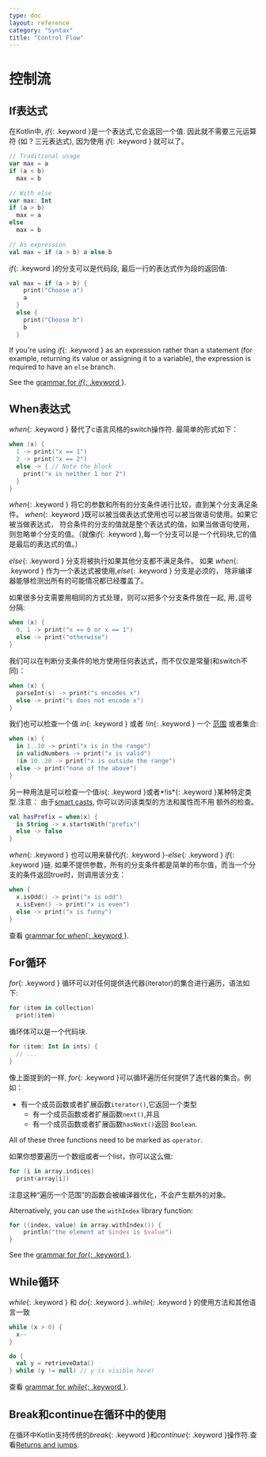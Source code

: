 ```yaml
---
type: doc
layout: reference
category: "Syntax"
title: "Control Flow"
---
```


# 控制流

## If表达式

在Kotlin中, *if*{: .keyword }是一个表达式,它会返回一个值.
因此就不需要三元运算符 (如 ? 三元表达式), 因为使用 *if*{: .keyword } 就可以了。

``` kotlin
// Traditional usage 
var max = a 
if (a < b) 
  max = b 
 
// With else 
var max: Int
if (a > b) 
  max = a 
else 
  max = b 
 
// As expression 
val max = if (a > b) a else b
```

*if*{: .keyword }的分支可以是代码段, 最后一行的表达式作为段的返回值:

``` kotlin
val max = if (a > b) { 
    print("Choose a") 
    a 
  } 
  else { 
    print("Choose b") 
    b 
  }
```

If you're using *if*{: .keyword } as an expression rather than a statement (for example, returning its value or
assigning it to a variable), the expression is required to have an `else` branch.

See the [grammar for *if*{: .keyword }](grammar.html#if).

## When表达式

*when*{: .keyword } 替代了c语言风格的switch操作符. 最简单的形式如下：

``` kotlin
when (x) {
  1 -> print("x == 1")
  2 -> print("x == 2")
  else -> { // Note the block
    print("x is neither 1 nor 2")
  }
}
```

*when*{: .keyword } 将它的参数和所有的分支条件进行比较，直到某个分支满足条件。
*when*{: .keyword }既可以被当做表达式使用也可以被当做语句使用。如果它被当做表达式，
符合条件的分支的值就是整个表达式的值，如果当做语句使用，
则忽略单个分支的值。（就像*if*{: .keyword },每一个分支可以是一个代码块,它的值
是最后的表达式的值。）

*else*{: .keyword } 分支将被执行如果其他分支都不满足条件。
如果 *when*{: .keyword } 作为一个表达式被使用,*else*{: .keyword } 分支是必须的，
除非编译器能够检测出所有的可能情况都已经覆盖了。

如果很多分支需要用相同的方式处理，则可以把多个分支条件放在一起, 用`,`逗号分隔:

``` kotlin
when (x) {
  0, 1 -> print("x == 0 or x == 1")
  else -> print("otherwise")
}
```

我们可以在判断分支条件的地方使用任何表达式，而不仅仅是常量(和switch不同)：

``` kotlin
when (x) {
  parseInt(s) -> print("s encodes x")
  else -> print("s does not encode x")
}
```

我们也可以检查一个值 *in*{: .keyword } 或者 *!in*{: .keyword } 一个 [范围](ranges.html) 或者集合:

``` kotlin
when (x) {
  in 1..10 -> print("x is in the range")
  in validNumbers -> print("x is valid")
  !in 10..20 -> print("x is outside the range")
  else -> print("none of the above")
}
```

另一种用法是可以检查一个值*is*{: .keyword }或者*!is*{: .keyword }某种特定类型.注意：
由于[smart casts](typecasts.html#smart-casts), 你可以访问该类型的方法和属性而不用
额外的检查。

```kotlin
val hasPrefix = when(x) {
  is String -> x.startsWith("prefix")
  else -> false
}
```

*when*{: .keyword } 也可以用来替代*if*{: .keyword }-*else*{: .keyword } *if*{: .keyword }链.
如果不提供参数，所有的分支条件都是简单的布尔值，而当一个分支的条件返回true时，则调用该分支：

``` kotlin
when {
  x.isOdd() -> print("x is odd")
  x.isEven() -> print("x is even")
  else -> print("x is funny")
}
```

查看 [grammar for *when*{: .keyword }](grammar.html#when).


## For循环

*for*{: .keyword } 循环可以对任何提供迭代器(iterator)的集合进行遍历，语法如下:

``` kotlin
for (item in collection)
  print(item)
```

循环体可以是一个代码块.

``` kotlin
for (item: Int in ints) {
  // ...
}
```

像上面提到的一样, *for*{: .keyword }可以循环遍历任何提供了迭代器的集合。例如：

* 有一个成员函数或者扩展函数`iterator()`,它返回一个类型
  * 有一个成员函数或者扩展函数`next()`,并且
  * 有一个成员函数或者扩展函数`hasNext()`返回 `Boolean`.

All of these three functions need to be marked as `operator`.

如果你想要遍历一个数组或者一个list，你可以这么做:

``` kotlin
for (i in array.indices)
  print(array[i])
```

注意这种“遍历一个范围”的函数会被编译器优化，不会产生额外的对象。

Alternatively, you can use the `withIndex` library function:

``` kotlin
for ((index, value) in array.withIndex()) {
    println("the element at $index is $value")
}
```

See the [grammar for *for*{: .keyword }](grammar.html#for).

## While循环

*while*{: .keyword } 和 *do*{: .keyword }..*while*{: .keyword } 的使用方法和其他语言一致

``` kotlin
while (x > 0) {
  x--
}

do {
  val y = retrieveData()
} while (y != null) // y is visible here!
```

查看 [grammar for *while*{: .keyword }](grammar.html#while).

## Break和continue在循环中的使用

在循环中Kotlin支持传统的*break*{: .keyword }和*continue*{: .keyword }操作符.查看[Returns and jumps](returns.html).


